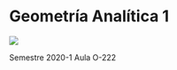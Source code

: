 # Geometría Analítica 1
![](https://github.com/HaydeePeruyero/Geometria-Analitica-1/blob/master/Marca.png)

Semestre 2020-1 
Aula O-222
